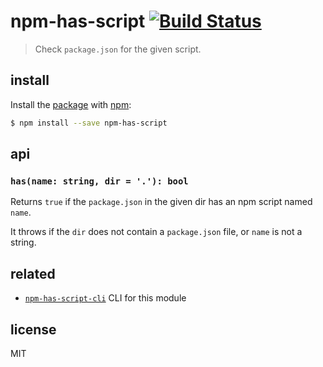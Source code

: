 # npm-has-script [![Build Status][travis-icon]][travis]

> Check `package.json` for the given script.

## install

Install the [package][npm-has-script] with [npm][npm]:

```sh
$ npm install --save npm-has-script
```

## api

### `has(name: string, dir = '.'): bool`

Returns `true` if the `package.json` in the given dir has an npm script named `name`.

It throws if the `dir` does not contain a `package.json` file, or `name` is not a string.

## related

- [`npm-has-script-cli`][npm-has-script-cli] CLI for this module

## license

MIT

[npm-has-script]: https://npmjs.com/npm-has-script
[npm]: https://npmjs.com/
[npm-has-script-cli]: https://npmjs.com/npm-has-script-cli
[travis-icon]: https://travis-ci.org/purposeindustries/npm-ha-script.svg
[travis]: https://travis-ci.org/purposeindustries/npm-ha-script

